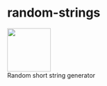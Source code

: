 # random-strings
<img src="https://github.com/victoroalvarez/random-strings-python/blob/master/dice-151867_640.png" width="100">
<br>
Random short string generator
